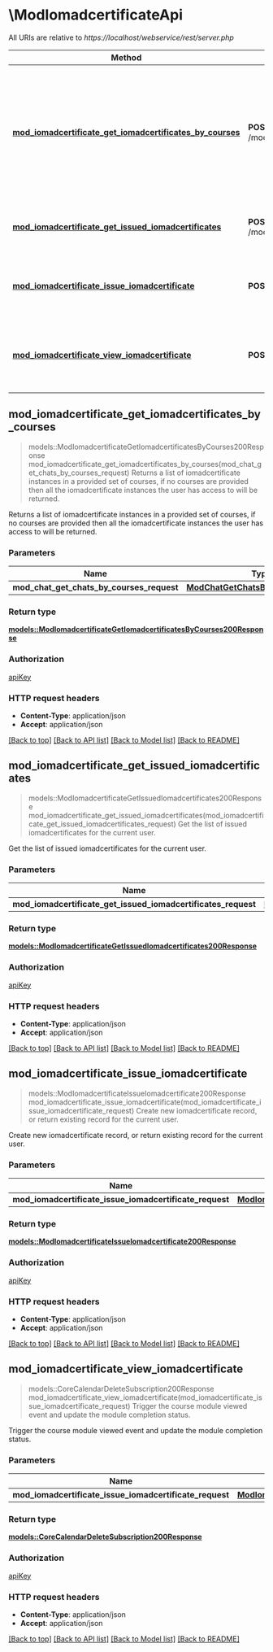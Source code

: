 # \ModIomadcertificateApi

All URIs are relative to *https://localhost/webservice/rest/server.php*

Method | HTTP request | Description
------------- | ------------- | -------------
[**mod_iomadcertificate_get_iomadcertificates_by_courses**](ModIomadcertificateApi.md#mod_iomadcertificate_get_iomadcertificates_by_courses) | **POST** /mod_iomadcertificate_get_iomadcertificates_by_courses | Returns a list of iomadcertificate instances in a provided set of courses, if                             no courses are provided then all the iomadcertificate instances the user has access to will be returned.
[**mod_iomadcertificate_get_issued_iomadcertificates**](ModIomadcertificateApi.md#mod_iomadcertificate_get_issued_iomadcertificates) | **POST** /mod_iomadcertificate_get_issued_iomadcertificates | Get the list of issued iomadcertificates for the current user.
[**mod_iomadcertificate_issue_iomadcertificate**](ModIomadcertificateApi.md#mod_iomadcertificate_issue_iomadcertificate) | **POST** /mod_iomadcertificate_issue_iomadcertificate | Create new iomadcertificate record, or return existing record for the current user.
[**mod_iomadcertificate_view_iomadcertificate**](ModIomadcertificateApi.md#mod_iomadcertificate_view_iomadcertificate) | **POST** /mod_iomadcertificate_view_iomadcertificate | Trigger the course module viewed event and update the module completion status.



## mod_iomadcertificate_get_iomadcertificates_by_courses

> models::ModIomadcertificateGetIomadcertificatesByCourses200Response mod_iomadcertificate_get_iomadcertificates_by_courses(mod_chat_get_chats_by_courses_request)
Returns a list of iomadcertificate instances in a provided set of courses, if                             no courses are provided then all the iomadcertificate instances the user has access to will be returned.

Returns a list of iomadcertificate instances in a provided set of courses, if                             no courses are provided then all the iomadcertificate instances the user has access to will be returned.

### Parameters


Name | Type | Description  | Required | Notes
------------- | ------------- | ------------- | ------------- | -------------
**mod_chat_get_chats_by_courses_request** | [**ModChatGetChatsByCoursesRequest**](ModChatGetChatsByCoursesRequest.md) |  | [required] |

### Return type

[**models::ModIomadcertificateGetIomadcertificatesByCourses200Response**](mod_iomadcertificate_get_iomadcertificates_by_courses_200_response.md)

### Authorization

[apiKey](../README.md#apiKey)

### HTTP request headers

- **Content-Type**: application/json
- **Accept**: application/json

[[Back to top]](#) [[Back to API list]](../README.md#documentation-for-api-endpoints) [[Back to Model list]](../README.md#documentation-for-models) [[Back to README]](../README.md)


## mod_iomadcertificate_get_issued_iomadcertificates

> models::ModIomadcertificateGetIssuedIomadcertificates200Response mod_iomadcertificate_get_issued_iomadcertificates(mod_iomadcertificate_get_issued_iomadcertificates_request)
Get the list of issued iomadcertificates for the current user.

Get the list of issued iomadcertificates for the current user.

### Parameters


Name | Type | Description  | Required | Notes
------------- | ------------- | ------------- | ------------- | -------------
**mod_iomadcertificate_get_issued_iomadcertificates_request** | [**ModIomadcertificateGetIssuedIomadcertificatesRequest**](ModIomadcertificateGetIssuedIomadcertificatesRequest.md) |  | [required] |

### Return type

[**models::ModIomadcertificateGetIssuedIomadcertificates200Response**](mod_iomadcertificate_get_issued_iomadcertificates_200_response.md)

### Authorization

[apiKey](../README.md#apiKey)

### HTTP request headers

- **Content-Type**: application/json
- **Accept**: application/json

[[Back to top]](#) [[Back to API list]](../README.md#documentation-for-api-endpoints) [[Back to Model list]](../README.md#documentation-for-models) [[Back to README]](../README.md)


## mod_iomadcertificate_issue_iomadcertificate

> models::ModIomadcertificateIssueIomadcertificate200Response mod_iomadcertificate_issue_iomadcertificate(mod_iomadcertificate_issue_iomadcertificate_request)
Create new iomadcertificate record, or return existing record for the current user.

Create new iomadcertificate record, or return existing record for the current user.

### Parameters


Name | Type | Description  | Required | Notes
------------- | ------------- | ------------- | ------------- | -------------
**mod_iomadcertificate_issue_iomadcertificate_request** | [**ModIomadcertificateIssueIomadcertificateRequest**](ModIomadcertificateIssueIomadcertificateRequest.md) |  | [required] |

### Return type

[**models::ModIomadcertificateIssueIomadcertificate200Response**](mod_iomadcertificate_issue_iomadcertificate_200_response.md)

### Authorization

[apiKey](../README.md#apiKey)

### HTTP request headers

- **Content-Type**: application/json
- **Accept**: application/json

[[Back to top]](#) [[Back to API list]](../README.md#documentation-for-api-endpoints) [[Back to Model list]](../README.md#documentation-for-models) [[Back to README]](../README.md)


## mod_iomadcertificate_view_iomadcertificate

> models::CoreCalendarDeleteSubscription200Response mod_iomadcertificate_view_iomadcertificate(mod_iomadcertificate_issue_iomadcertificate_request)
Trigger the course module viewed event and update the module completion status.

Trigger the course module viewed event and update the module completion status.

### Parameters


Name | Type | Description  | Required | Notes
------------- | ------------- | ------------- | ------------- | -------------
**mod_iomadcertificate_issue_iomadcertificate_request** | [**ModIomadcertificateIssueIomadcertificateRequest**](ModIomadcertificateIssueIomadcertificateRequest.md) |  | [required] |

### Return type

[**models::CoreCalendarDeleteSubscription200Response**](core_calendar_delete_subscription_200_response.md)

### Authorization

[apiKey](../README.md#apiKey)

### HTTP request headers

- **Content-Type**: application/json
- **Accept**: application/json

[[Back to top]](#) [[Back to API list]](../README.md#documentation-for-api-endpoints) [[Back to Model list]](../README.md#documentation-for-models) [[Back to README]](../README.md)

